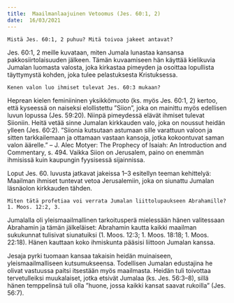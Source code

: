 ```yaml
---
title:  Maailmanlaajuinen Vetoomus (Jes. 60:1, 2)
date:  16/03/2021
---
```


`Mistä Jes. 60:1, 2 puhuu? Mitä toivoa jakeet antavat?`

Jes. 60:1, 2 meille kuvataan, miten Jumala lunastaa kansansa pakkosiirtolaisuuden jälkeen. Tämän kuvaamiseen hän käyttää kielikuvia Jumalan luomasta valosta, joka kirkastaa pimeyden ja osoittaa lopullista täyttymystä kohden, joka tulee pelastuksesta Kristuksessa.

`Kenen valon luo ihmiset tulevat Jes. 60:3 mukaan?`

Heprean kielen feminiininen yksikkömuoto (ks. myös Jes. 60:1, 2) kertoo, että kyseessä on naiseksi elollistettu ”Siion”, joka on mainittu myös edellisen luvun lopussa (Jes. 59:20). Niinpä pimeydessä elävät ihmiset tulevat Siioniin. Heitä vetää sinne Jumalan kirkkauden valo, joka on noussut heidän ylleen (Jes. 60:2). ”Siionia kutsutaan astumaan sille varattuun valoon ja sitten tarkkailemaan ja ottamaan vastaan kansoja, jotka kokoontuvat saman valon äärelle.” – J. Alec Motyer: The Prophecy of Isaiah: An Introduction and Commentary, s. 494. Vaikka Siion on Jerusalem, paino on enemmän ihmisissä kuin kaupungin fyysisessä sijainnissa.

Loput Jes. 60. luvusta jatkavat jakeissa 1–3 esitellyn teeman kehittelyä: Maailman ihmiset tuntevat vetoa Jerusalemiin, joka on siunattu Jumalan läsnäolon kirkkauden tähden.

`Miten tätä profetiaa voi verrata Jumalan liittolupaukseen Abrahamille? 1. Moos. 12:2, 3.`

Jumalalla oli yleismaailmallinen tarkoitusperä mielessään hänen valitessaan Abrahamin ja tämän jälkeläiset: Abrahamin kautta kaikki maailman sukukunnat tulisivat siunatuiksi (1. Moos. 12:3; 1. Moos. 18:18; 1. Moos. 22:18). Hänen kauttaan koko ihmiskunta pääsisi liittoon Jumalan kanssa.

Jesaja pyrki tuomaan kansaa takaisin heidän muinaiseen, yleismaailmalliseen kutsumukseensa. Todellisen Jumalan edustajina he olivat vastuussa paitsi itsestään myös maailmasta. Heidän tuli toivottaa tervetulleiksi muukalaiset, jotka etsivät Jumalaa (ks. Jes. 56:3–8), sillä hänen temppelinsä tuli olla ”huone, jossa kaikki kansat saavat rukoilla” (Jes. 56:7).
